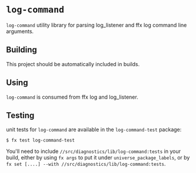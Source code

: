 # `log-command`

`log-command` utility library for parsing log_listener
and ffx log command line arguments.

## Building

This project should be automatically included in builds.

## Using

`log-command` is consumed from ffx log and log_listener.

## Testing

unit tests for `log-command` are available in the
`log-command-test` package:

```
$ fx test log-command-test
```

You'll need to include `//src/diagnostics/lib/log-command:tests` in your
build, either by using `fx args` to put it under `universe_package_labels`, or
by `fx set [....] --with //src/diagnostics/lib/log-command:tests`.
